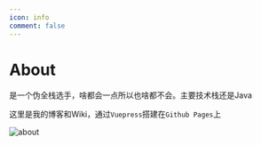 ```yaml
---
icon: info
comment: false
---
```


# About


是一个伪全栈选手，啥都会一点所以也啥都不会。主要技术栈还是Java

这里是我的博客和Wiki，通过`Vuepress`搭建在`Github Pages`上



![about](/Blog-vuepress/about.jpg)